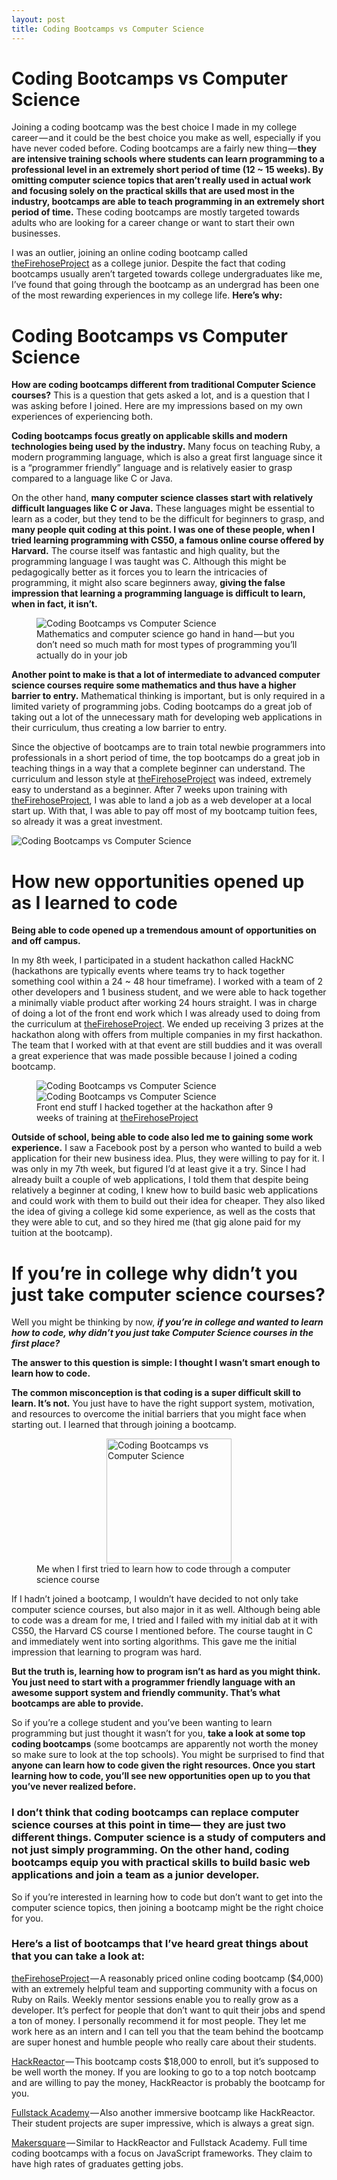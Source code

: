 ```yaml
---
layout: post
title: Coding Bootcamps vs Computer Science
---
```


<h1>Coding Bootcamps vs Computer Science</h1>


<p>
  Joining a coding bootcamp was the best choice I made in my college career — and it could be the best choice you make as well, especially if you have never coded before. Coding bootcamps are a fairly new thing — <strong>they are intensive training schools where students can learn programming to a professional level in an extremely short period of time (12 ~ 15 weeks). By omitting computer science topics that aren’t really used in actual work and focusing solely on the practical skills that are used most in the industry, bootcamps are able to teach programming in an extremely short period of time.</strong> These coding bootcamps are mostly targeted towards adults who are looking for a career change or want to start their own businesses.
</p>

<p>
  I was an outlier, joining an online coding bootcamp called <a href="http://www.thefirehoseproject.com" target="_blank"><a href="http://www.thefirehoseproject.com" target="_blank">theFirehoseProject</a></a> as a college junior. Despite the fact that coding bootcamps usually aren’t targeted towards college undergraduates like me, I’ve found that going through the bootcamp as an undergrad has been one of the most rewarding experiences in my college life. <strong>Here’s why:</strong>
</p>

<h1>Coding Bootcamps vs Computer Science</h1>

<p>
   <strong>How are coding bootcamps different from traditional Computer Science courses?</strong> This is a question that gets asked a lot, and is a question that I was asking before I joined. Here are my impressions based on my own experiences of experiencing both.
</p>

<p>
  <strong>Coding bootcamps focus greatly on applicable skills and modern technologies being used by the industry.</strong> Many focus on teaching Ruby, a modern programming language, which is also a great first language since it is a “programmer friendly” language and is relatively easier to grasp compared to a language like C or Java.
</p>

<p>
  On the other hand, <strong>many computer science classes start with relatively difficult languages like C or Java.</strong> These languages might be essential to learn as a coder, but they tend to be the difficult for beginners to grasp, and <strong>many people quit coding at this point. I was one of these people, when I tried learning programming with CS50, a famous online course offered by Harvard.</strong> The course itself was fantastic and high quality, but the programming language I was taught was C. Although this might be pedagogically better as it forces you to learn the intricacies of programming, it might also scare beginners away, <strong>giving the false impression that learning a programming language is difficult to learn, when in fact, it isn’t.</strong>
</p>

<figure>
  <img src="static/img/mathishard.jpg" alt="Coding Bootcamps vs Computer Science" />
  <figcaption>Mathematics and computer science go hand in hand — but you don’t need so much math for most types of programming you’ll actually do in your job</figcaption>
</figure>




<p>
  <strong>Another point to make is that a lot of intermediate to advanced computer science courses require some mathematics and thus have a higher barrier to entry.</strong> Mathematical thinking is important, but is only required in a limited variety of programming jobs. Coding bootcamps do a great job of taking out a lot of the unnecessary math for developing web applications in their curriculum, thus creating a low barrier to entry.
</p>

<p>
  Since the objective of bootcamps are to train total newbie programmers into professionals in a short period of time, the top bootcamps do a great job in teaching things in a way that a complete beginner can understand. The curriculum and lesson style at <a href="http://www.thefirehoseproject.com" target="_blank">theFirehoseProject</a> was indeed, extremely easy to understand as a beginner. After 7 weeks upon training with <a href="http://www.thefirehoseproject.com" target="_blank">theFirehoseProject</a>, I was able to land a job as a web developer at a local start up. With that, I was able to pay off most of my bootcamp tuition fees, so already it was a great investment.
</p>

<img src="static/img/csinfographic.jpg" alt="Coding Bootcamps vs Computer Science">



<h1>How new opportunities opened up as I learned to code</h1>

<p><strong>Being able to code opened up a tremendous amount of opportunities on and off campus.</strong></p>

<p>
  In my 8th week, I participated in a student hackathon called HackNC (hackathons are typically events where teams try to hack together something cool within a 24 ~ 48 hour timeframe). I worked with a team of 2 other developers and 1 business student, and we were able to hack together a minimally viable product after working 24 hours straight. I was in charge of doing a lot of the front end work which I was already used to doing from the curriculum at <a href="http://www.thefirehoseproject.com" target="_blank">theFirehoseProject</a>. We ended up receiving 3 prizes at the hackathon along with offers from multiple companies in my first hackathon. The team that I worked with at that event are still buddies and it was overall a great experience that was made possible because I joined a coding bootcamp.
</p>

<figure>
  <img src="static/img/guru.png" alt="Coding Bootcamps vs Computer Science">
  <img src="static/img/guru_2.png" alt="Coding Bootcamps vs Computer Science">
  <figcaption>Front end stuff I hacked together at the hackathon after 9 weeks of training at <a href="http://www.thefirehoseproject.com" target="_blank">theFirehoseProject</a></figcaption>
</figure>



<p>
  <strong>Outside of school, being able to code also led me to gaining some work experience.</strong> I saw a Facebook post by a person who wanted to build a web application for their new business idea. Plus, they were willing to pay for it. I was only in my 7th week, but figured I’d at least give it a try. Since I had already built a couple of web applications, I told them that despite being relatively a beginner at coding, I knew how to build basic web applications and could work with them to build out their idea for cheaper. They also liked the idea of giving a college kid some experience, as well as the costs that they were able to cut, and so they hired me (that gig alone paid for my tuition at the bootcamp).
</p>

<h1>If you’re in college why didn’t you just take computer science courses?</h1>

<p>
  Well you might be thinking by now, <i><strong>if you’re in college and wanted to learn how to code, why didn’t you just take Computer Science courses in the first place?</strong></i>
</p>

<p><strong>The answer to this question is simple: I thought I wasn’t smart enough to learn how to code.</strong></p>

<p>
  <strong>The common misconception is that coding is a super difficult skill to learn. It’s not.</strong> You just have to have the right support system, motivation, and resources to overcome the initial barriers that you might face when starting out. I learned that through joining a bootcamp.
</p>

<figure>
<img src="static/img/banghead.jpg" alt="Coding Bootcamps vs Computer Science" style="width:200px;margin: 0 auto;display:block">
<figcaption>Me when I first tried to learn how to code through a computer science course</figcaption>
</figure>

<p>
  If I hadn’t joined a bootcamp, I wouldn’t have decided to not only take computer science courses, but also major in it as well. Although being able to code was a dream for me, I tried and I failed with my initial dab at it with CS50, the Harvard CS course I mentioned before. The course taught in C and immediately went into sorting algorithms. This gave me the initial impression that learning to program was hard.
</p>

<p>
  <strong>But the truth is, learning how to program isn’t as hard as you might think. You just need to start with a programmer friendly language with an awesome support system and friendly community. That’s what bootcamps are able to provide.</strong>
</p>

<p>
  So if you’re a college student and you’ve been wanting to learn programming but just thought it wasn’t for you, <strong>take a look at some top coding bootcamps</strong> (some bootcamps are apparently not worth the money so make sure to look at the top schools). You might be surprised to find that <strong>anyone can learn how to code given the right resources. Once you start learning how to code, you’ll see new opportunities open up to you that you’ve never realized before.</strong>
</p>






<h3>
  I don’t think that coding bootcamps can replace computer science courses at this point in time— they are just two different things. Computer science is a study of computers and not just simply programming. On the other hand, coding bootcamps equip you with practical skills to build basic web applications and join a team as a junior developer.
</h3> 

<p>
  So if you’re interested in learning how to code but don’t want to get into the computer science topics, then joining a bootcamp might be the right choice for you.
</p>

<h3>
  Here’s a list of bootcamps that I’ve heard great things about that you can take a look at: 
</h3>

<p>
  <a href="http://www.thefirehoseproject.com/" target="_blank"><a href="http://www.thefirehoseproject.com" target="_blank">theFirehoseProject</a></a> — A reasonably priced online coding bootcamp ($4,000) with an extremely helpful team and supporting community with a focus on Ruby on Rails. Weekly mentor sessions enable you to really grow as a developer. It’s perfect for people that don’t want to quit their jobs and spend a ton of money. I personally recommend it for most people. They let me work here as an intern and I can tell you that the team behind the bootcamp are super honest and humble people who really care about their students.
</p>

<p>
  <a href="http://www.hackreactor.com/" target="_blank">HackReactor</a> — This bootcamp costs $18,000 to enroll, but it’s supposed to be well worth the money. If you are looking to go to a top notch bootcamp and are willing to pay the money, HackReactor is probably the bootcamp for you.
</p>

<p>
  <a href="http://www.fullstackacademy.com/" target="_blank">Fullstack Academy</a> — Also another immersive bootcamp like HackReactor. Their student projects are super impressive, which is always a great sign.
</p>

<p>
  <a href="http://www.makersquare.com/" target="_blank">Makersquare</a> — Similar to HackReactor and Fullstack Academy. Full time coding bootcamps with a focus on JavaScript frameworks. They claim to have high rates of graduates getting jobs.
</p>

